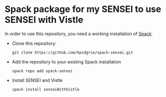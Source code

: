 Spack package for my SENSEI to use SENSEI with Vistle
============================================================


In order to use this repository, you need a working installation of [Spack](https://spack.io).

* Clone this repository:

      git clone https://github.com/hpcdgrie/spack-sensei.git

* Add the repository to your existing Spack installation

      spack repo add spack-sensei

* Install SENSEI and Vistle

      spack install senseiWithVistle

